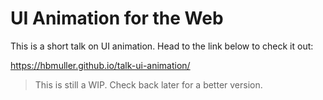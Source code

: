 # UI Animation for the Web

This is a short talk on UI animation. Head to the link below to check it out:

https://hbmuller.github.io/talk-ui-animation/

> This is still a WIP. Check back later for a better version.
